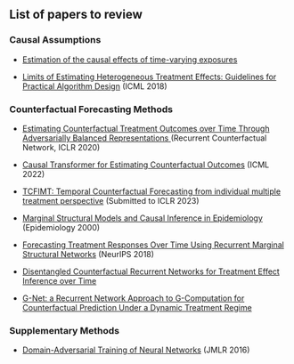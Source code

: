 ## List of papers to review

### Causal Assumptions

* [Estimation of the causal effects
of time-varying exposures](https://cdn1.sph.harvard.edu/wp-content/uploads/sites/343/2013/03/abc.pdf)

* [Limits of Estimating Heterogeneous Treatment Effects:
Guidelines for Practical Algorithm Design](http://proceedings.mlr.press/v80/alaa18a/alaa18a.pdf) (ICML 2018)


### Counterfactual Forecasting Methods
* [Estimating Counterfactual Treatment Outcomes over Time Through Adversarially Balanced Representations
](https://openreview.net/forum?id=BJg866NFvB) (Recurrent Counterfactual Network, ICLR 2020)

* [Causal Transformer for Estimating Counterfactual Outcomes](https://proceedings.mlr.press/v162/melnychuk22a/melnychuk22a.pdf) (ICML 2022)

* [TCFIMT: Temporal Counterfactual Forecasting from individual multiple treatment perspective](https://openreview.net/pdf?id=zgYefCxXmQe) (Submitted to ICLR 2023)

* [Marginal Structural Models and Causal Inference in Epidemiology](https://journals.lww.com/epidem/fulltext/2000/09000/marginal_structural_models_and_causal_inference_in.11.aspx) (Epidemiology 2000)

* [Forecasting Treatment Responses Over Time Using Recurrent Marginal Structural Networks](https://proceedings.neurips.cc/paper/2018/file/56e6a93212e4482d99c84a639d254b67-Paper.pdf) (NeurIPS 2018)

* [Disentangled Counterfactual Recurrent Networks for Treatment Effect Inference over Time](https://arxiv.org/abs/2112.03811)

* [G-Net: a Recurrent Network Approach to G-Computation for Counterfactual Prediction Under a Dynamic Treatment Regime](https://proceedings.mlr.press/v158/li21a.html)


### Supplementary Methods

* [Domain-Adversarial Training of Neural Networks](https://jmlr.org/papers/v17/15-239.html) (JMLR 2016)